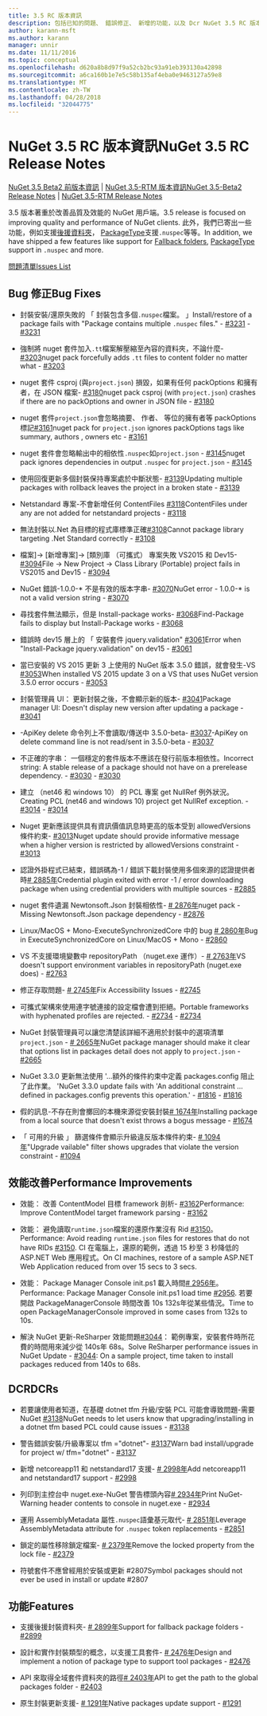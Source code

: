 ```yaml
---
title: 3.5 RC 版本資訊
description: 包括已知的問題、 錯誤修正、 新增的功能，以及 Dcr NuGet 3.5 RC 版本資訊。
author: karann-msft
ms.author: karann
manager: unnir
ms.date: 11/11/2016
ms.topic: conceptual
ms.openlocfilehash: d620a8b8d97f9a52cb2bc93a91eb393130a42898
ms.sourcegitcommit: a6ca160b1e7e5c58b135af4eba0e9463127a59e8
ms.translationtype: MT
ms.contentlocale: zh-TW
ms.lasthandoff: 04/28/2018
ms.locfileid: "32044775"
---
```

# <a name="nuget-35-rc-release-notes"></a><span data-ttu-id="a1372-103">NuGet 3.5 RC 版本資訊</span><span class="sxs-lookup"><span data-stu-id="a1372-103">NuGet 3.5 RC Release Notes</span></span>

<span data-ttu-id="a1372-104">[NuGet 3.5 Beta2 前版本資訊](../release-notes/nuget-3.5-Beta2.md) | [NuGet 3.5-RTM 版本資訊](../release-notes/nuget-3.5-RTM.md)</span><span class="sxs-lookup"><span data-stu-id="a1372-104">[NuGet 3.5-Beta2 Release Notes](../release-notes/nuget-3.5-Beta2.md) | [NuGet 3.5-RTM Release Notes](../release-notes/nuget-3.5-RTM.md)</span></span>

<span data-ttu-id="a1372-105">3.5 版本著重於改善品質及效能的 NuGet 用戶端。</span><span class="sxs-lookup"><span data-stu-id="a1372-105">3.5 release is focused on improving quality and performance of NuGet clients.</span></span> <span data-ttu-id="a1372-106">此外，我們已寄出一些功能，例如支援[後援資料夾](https://github.com/NuGet/Home/issues/2899)， [PackageType](https://github.com/NuGet/Home/issues/2476)支援`.nuspec`等等。</span><span class="sxs-lookup"><span data-stu-id="a1372-106">In addition, we have shipped a few features like support for [Fallback folders](https://github.com/NuGet/Home/issues/2899), [PackageType](https://github.com/NuGet/Home/issues/2476) support in `.nuspec` and more.</span></span>

[<span data-ttu-id="a1372-107">問題清單</span><span class="sxs-lookup"><span data-stu-id="a1372-107">Issues List</span></span>](https://github.com/NuGet/Home/issues?q=is%3Aissue+is%3Aclosed+milestone%3A%223.5%20RC")

## <a name="bug-fixes"></a><span data-ttu-id="a1372-108">Bug 修正</span><span class="sxs-lookup"><span data-stu-id="a1372-108">Bug Fixes</span></span>

* <span data-ttu-id="a1372-109">封裝安裝/還原失敗的 「 封裝包含多個`.nuspec`檔案。 」</span><span class="sxs-lookup"><span data-stu-id="a1372-109">Install/restore of a package fails with "Package contains multiple `.nuspec` files."</span></span><span data-ttu-id="a1372-110"> - [#3231](https://github.com/NuGet/Home/issues/3231)</span><span class="sxs-lookup"><span data-stu-id="a1372-110"> - [#3231](https://github.com/NuGet/Home/issues/3231)</span></span>

* <span data-ttu-id="a1372-111">強制將 nuget 套件加入`.tt`檔案解壓縮至內容的資料夾，不論什麼- [#3203](https://github.com/NuGet/Home/issues/3203)</span><span class="sxs-lookup"><span data-stu-id="a1372-111">nuget pack forcefully adds `.tt` files to content folder no matter what - [#3203](https://github.com/NuGet/Home/issues/3203)</span></span>

* <span data-ttu-id="a1372-112">nuget 套件 csproj (與`project.json`) 損毀，如果有任何 packOptions 和擁有者，在 JSON 檔案- [#3180](https://github.com/NuGet/Home/issues/3180)</span><span class="sxs-lookup"><span data-stu-id="a1372-112">nuget pack csproj (with `project.json`) crashes if there are no packOptions and owner in JSON file - [#3180](https://github.com/NuGet/Home/issues/3180)</span></span>

* <span data-ttu-id="a1372-113">nuget 套件`project.json`會忽略摘要、 作者、 等位的擁有者等 packOptions 標記[#3161](https://github.com/NuGet/Home/issues/3161)</span><span class="sxs-lookup"><span data-stu-id="a1372-113">nuget pack for `project.json` ignores packOptions tags like summary, authors , owners etc - [#3161](https://github.com/NuGet/Home/issues/3161)</span></span>

* <span data-ttu-id="a1372-114">nuget 套件會忽略輸出中的相依性`.nuspec`如`project.json`  -  [#3145](https://github.com/NuGet/Home/issues/3145)</span><span class="sxs-lookup"><span data-stu-id="a1372-114">nuget pack ignores dependencies in output `.nuspec` for `project.json` - [#3145](https://github.com/NuGet/Home/issues/3145)</span></span>

* <span data-ttu-id="a1372-115">使用回復更新多個封裝保持專案處於中斷狀態- [#3139](https://github.com/NuGet/Home/issues/3139)</span><span class="sxs-lookup"><span data-stu-id="a1372-115">Updating multiple packages with rollback leaves the project in a broken state - [#3139](https://github.com/NuGet/Home/issues/3139)</span></span>

* <span data-ttu-id="a1372-116">Netstandard 專案-不會新增任何 ContentFiles [#3118](https://github.com/NuGet/Home/issues/3118)</span><span class="sxs-lookup"><span data-stu-id="a1372-116">ContentFiles under any are not added for netstandard projects - [#3118](https://github.com/NuGet/Home/issues/3118)</span></span>

* <span data-ttu-id="a1372-117">無法封裝以.Net 為目標的程式庫標準正確[#3108](https://github.com/NuGet/Home/issues/3108)</span><span class="sxs-lookup"><span data-stu-id="a1372-117">Cannot package library targeting .Net Standard correctly - [#3108](https://github.com/NuGet/Home/issues/3108)</span></span>

* <span data-ttu-id="a1372-118">檔案]-> [新增專案]-> [類別庫 （可攜式） 專案失敗 VS2015 和 Dev15- [#3094](https://github.com/NuGet/Home/issues/3094)</span><span class="sxs-lookup"><span data-stu-id="a1372-118">File -> New Project -> Class Library (Portable) project fails in VS2015 and Dev15 - [#3094](https://github.com/NuGet/Home/issues/3094)</span></span>

* <span data-ttu-id="a1372-119">NuGet 錯誤-1.0.0-\* 不是有效的版本字串- [#3070](https://github.com/NuGet/Home/issues/3070)</span><span class="sxs-lookup"><span data-stu-id="a1372-119">NuGet error - 1.0.0-\* is not a valid version string - [#3070](https://github.com/NuGet/Home/issues/3070)</span></span>

* <span data-ttu-id="a1372-120">尋找套件無法顯示，但是 Install-package works- [#3068](https://github.com/NuGet/Home/issues/3068)</span><span class="sxs-lookup"><span data-stu-id="a1372-120">Find-Package fails to display but Install-Package works - [#3068](https://github.com/NuGet/Home/issues/3068)</span></span>

* <span data-ttu-id="a1372-121">錯誤時 dev15 層上的 「 安裝套件 jquery.validation" [#3061](https://github.com/NuGet/Home/issues/3061)</span><span class="sxs-lookup"><span data-stu-id="a1372-121">Error when "Install-Package jquery.validation" on dev15 - [#3061](https://github.com/NuGet/Home/issues/3061)</span></span>

* <span data-ttu-id="a1372-122">當已安裝的 VS 2015 更新 3 上使用的 NuGet 版本 3.5.0 錯誤，就會發生-VS [#3053](https://github.com/NuGet/Home/issues/3053)</span><span class="sxs-lookup"><span data-stu-id="a1372-122">When installed VS 2015 update 3 on a VS that uses NuGet version 3.5.0 error occurs - [#3053](https://github.com/NuGet/Home/issues/3053)</span></span>

* <span data-ttu-id="a1372-123">封裝管理員 UI： 更新封裝之後，不會顯示新的版本- [#3041](https://github.com/NuGet/Home/issues/3041)</span><span class="sxs-lookup"><span data-stu-id="a1372-123">Package manager UI: Doesn't display new version after updating a package - [#3041](https://github.com/NuGet/Home/issues/3041)</span></span>

* <span data-ttu-id="a1372-124">-ApiKey delete 命令列上不會讀取/傳送中 3.5.0-beta- [#3037](https://github.com/NuGet/Home/issues/3037)</span><span class="sxs-lookup"><span data-stu-id="a1372-124">-ApiKey on delete command line is not read/sent in 3.5.0-beta - [#3037](https://github.com/NuGet/Home/issues/3037)</span></span>

* <span data-ttu-id="a1372-125">不正確的字串： 一個穩定的套件版本不應該在發行前版本相依性。</span><span class="sxs-lookup"><span data-stu-id="a1372-125">Incorrect string: A stable release of a package should not have on a prerelease dependency.</span></span><span data-ttu-id="a1372-126"> - [#3030](https://github.com/NuGet/Home/issues/3030)</span><span class="sxs-lookup"><span data-stu-id="a1372-126"> - [#3030](https://github.com/NuGet/Home/issues/3030)</span></span>

* <span data-ttu-id="a1372-127">建立 （net46 和 windows 10） 的 PCL 專案 get NullRef 例外狀況。</span><span class="sxs-lookup"><span data-stu-id="a1372-127">Creating PCL (net46 and windows 10) project get NullRef exception.</span></span><span data-ttu-id="a1372-128"> - [#3014](https://github.com/NuGet/Home/issues/3014)</span><span class="sxs-lookup"><span data-stu-id="a1372-128"> - [#3014](https://github.com/NuGet/Home/issues/3014)</span></span>

* <span data-ttu-id="a1372-129">Nuget 更新應該提供具有資訊價值訊息時更高的版本受到 allowedVersions 條件約束- [#3013](https://github.com/NuGet/Home/issues/3013)</span><span class="sxs-lookup"><span data-stu-id="a1372-129">Nuget update should provide informative message when a higher version is restricted by allowedVersions constraint - [#3013](https://github.com/NuGet/Home/issues/3013)</span></span>

* <span data-ttu-id="a1372-130">認證外掛程式已結束，錯誤碼為-1 / 錯誤下載封裝使用多個來源的認證提供者時[# 2885年](https://github.com/NuGet/Home/issues/2885)</span><span class="sxs-lookup"><span data-stu-id="a1372-130">Credential plugin exited with error -1 / error downloading package when using credential providers with multiple sources - [#2885](https://github.com/NuGet/Home/issues/2885)</span></span>

* <span data-ttu-id="a1372-131">nuget 套件遺漏 Newtonsoft.Json 封裝相依性- [# 2876年](https://github.com/NuGet/Home/issues/2876)</span><span class="sxs-lookup"><span data-stu-id="a1372-131">nuget pack - Missing Newtonsoft.Json package dependency - [#2876](https://github.com/NuGet/Home/issues/2876)</span></span>

* <span data-ttu-id="a1372-132">Linux/MacOS + Mono-ExecuteSynchronizedCore 中的 bug [# 2860年](https://github.com/NuGet/Home/issues/2860)</span><span class="sxs-lookup"><span data-stu-id="a1372-132">Bug in ExecuteSynchronizedCore on Linux/MacOS + Mono - [#2860](https://github.com/NuGet/Home/issues/2860)</span></span>

* <span data-ttu-id="a1372-133">VS 不支援環境變數中 repositoryPath （nuget.exe 運作）- [# 2763年](https://github.com/NuGet/Home/issues/2763)</span><span class="sxs-lookup"><span data-stu-id="a1372-133">VS doesn't support environment variables in repositoryPath (nuget.exe does) - [#2763](https://github.com/NuGet/Home/issues/2763)</span></span>

* <span data-ttu-id="a1372-134">修正存取問題- [# 2745年](https://github.com/NuGet/Home/issues/2745)</span><span class="sxs-lookup"><span data-stu-id="a1372-134">Fix Accessibility Issues - [#2745](https://github.com/NuGet/Home/issues/2745)</span></span>

* <span data-ttu-id="a1372-135">可攜式架構來使用連字號連接的設定檔會遭到拒絕。</span><span class="sxs-lookup"><span data-stu-id="a1372-135">Portable frameworks with hyphenated profiles are rejected.</span></span><span data-ttu-id="a1372-136"> - [#2734](https://github.com/NuGet/Home/issues/2734)</span><span class="sxs-lookup"><span data-stu-id="a1372-136"> - [#2734](https://github.com/NuGet/Home/issues/2734)</span></span>

* <span data-ttu-id="a1372-137">NuGet 封裝管理員可以讓您清楚該詳細不適用於封裝中的選項清單`project.json`  -  [# 2665年](https://github.com/NuGet/Home/issues/2665)</span><span class="sxs-lookup"><span data-stu-id="a1372-137">NuGet package manager should make it clear that options list in packages detail does not apply to `project.json` - [#2665](https://github.com/NuGet/Home/issues/2665)</span></span>

* <span data-ttu-id="a1372-138">NuGet 3.3.0 更新無法使用 '...額外的條件約束中定義 packages.config 阻止了此作業。 '</span><span class="sxs-lookup"><span data-stu-id="a1372-138">NuGet 3.3.0 update fails with 'An additional constraint ... defined in packages.config prevents this operation.'</span></span><span data-ttu-id="a1372-139"> - [#1816](https://github.com/NuGet/Home/issues/1816)</span><span class="sxs-lookup"><span data-stu-id="a1372-139"> - [#1816](https://github.com/NuGet/Home/issues/1816)</span></span>

* <span data-ttu-id="a1372-140">假的訊息-不存在則會擲回的本機來源從安裝封裝[# 1674年](https://github.com/NuGet/Home/issues/1674)</span><span class="sxs-lookup"><span data-stu-id="a1372-140">Installing package from a local source that doesn't exist throws a bogus message - [#1674](https://github.com/NuGet/Home/issues/1674)</span></span>

* <span data-ttu-id="a1372-141">「 可用的升級 」 篩選條件會顯示升級違反版本條件約束- [# 1094年](https://github.com/NuGet/Home/issues/1094)</span><span class="sxs-lookup"><span data-stu-id="a1372-141">"Upgrade vailable" filter shows upgrades that violate the version constraint - [#1094](https://github.com/NuGet/Home/issues/1094)</span></span>

## <a name="performance-improvements"></a><span data-ttu-id="a1372-142">效能改善</span><span class="sxs-lookup"><span data-stu-id="a1372-142">Performance Improvements</span></span>

* <span data-ttu-id="a1372-143">效能： 改善 ContentModel 目標 framework 剖析- [#3162](https://github.com/NuGet/Home/issues/3162)</span><span class="sxs-lookup"><span data-stu-id="a1372-143">Performance: Improve ContentModel target framework parsing - [#3162](https://github.com/NuGet/Home/issues/3162)</span></span>

* <span data-ttu-id="a1372-144">效能： 避免讀取`runtime.json`檔案的還原作業沒有 Rid [#3150](https://github.com/NuGet/Home/issues/3150)。</span><span class="sxs-lookup"><span data-stu-id="a1372-144">Performance: Avoid reading `runtime.json` files for restores that do not have RIDs [#3150](https://github.com/NuGet/Home/issues/3150).</span></span> <span data-ttu-id="a1372-145">CI 在電腦上，還原的範例，透過 15 秒至 3 秒降低的 ASP.NET Web 應用程式。</span><span class="sxs-lookup"><span data-stu-id="a1372-145">On CI machines, restore of a sample ASP.NET Web Application reduced from over 15 secs to 3 secs.</span></span>

* <span data-ttu-id="a1372-146">效能： Package Manager Console init.ps1 載入時間[# 2956年](https://github.com/NuGet/Home/issues/2956)。</span><span class="sxs-lookup"><span data-stu-id="a1372-146">Performance: Package Manager Console init.ps1 load time [#2956](https://github.com/NuGet/Home/issues/2956).</span></span> <span data-ttu-id="a1372-147">若要開啟 PackageManagerConsole 時間改善 10s 132s年從某些情況。</span><span class="sxs-lookup"><span data-stu-id="a1372-147">Time to open PackageManagerConsole improved in some cases from 132s to 10s.</span></span>

* <span data-ttu-id="a1372-148">解決 NuGet 更新-ReSharper 效能問題[#3044](https://github.com/NuGet/Home/issues/3044)： 範例專案，安裝套件時所花費的時間用來減少從 140s年 68s。</span><span class="sxs-lookup"><span data-stu-id="a1372-148">Solve ReSharper performance issues in NuGet Update - [#3044](https://github.com/NuGet/Home/issues/3044): On a sample project, time taken to install packages reduced from 140s to 68s.</span></span>

## <a name="dcrs"></a><span data-ttu-id="a1372-149">DCR</span><span class="sxs-lookup"><span data-stu-id="a1372-149">DCRs</span></span>

* <span data-ttu-id="a1372-150">若要讓使用者知道，在基礎 dotnet tfm 升級/安裝 PCL 可能會導致問題-需要 NuGet [#3138](https://github.com/NuGet/Home/issues/3138)</span><span class="sxs-lookup"><span data-stu-id="a1372-150">NuGet needs to let users know that upgrading/installing in a dotnet tfm based PCL could cause issues - [#3138](https://github.com/NuGet/Home/issues/3138)</span></span>

* <span data-ttu-id="a1372-151">警告錯誤安裝/升級專案以 tfm ="dotnet"- [#3137](https://github.com/NuGet/Home/issues/3137)</span><span class="sxs-lookup"><span data-stu-id="a1372-151">Warn bad install/upgrade for project w/ tfm="dotnet" - [#3137](https://github.com/NuGet/Home/issues/3137)</span></span>

* <span data-ttu-id="a1372-152">新增 netcoreapp11 和 netstandard17 支援- [# 2998年](https://github.com/NuGet/Home/issues/2998)</span><span class="sxs-lookup"><span data-stu-id="a1372-152">Add netcoreapp11 and netstandard17 support - [#2998](https://github.com/NuGet/Home/issues/2998)</span></span>

* <span data-ttu-id="a1372-153">列印到主控台中 nuget.exe-NuGet 警告標頭內容[# 2934年](https://github.com/NuGet/Home/issues/2934)</span><span class="sxs-lookup"><span data-stu-id="a1372-153">Print NuGet-Warning header contents to console in nuget.exe - [#2934](https://github.com/NuGet/Home/issues/2934)</span></span>

* <span data-ttu-id="a1372-154">運用 AssemblyMetadata 屬性`.nuspec`語彙基元取代- [# 2851年](https://github.com/NuGet/Home/issues/2851)</span><span class="sxs-lookup"><span data-stu-id="a1372-154">Leverage AssemblyMetadata attribute for `.nuspec` token replacements - [#2851](https://github.com/NuGet/Home/issues/2851)</span></span>

* <span data-ttu-id="a1372-155">鎖定的屬性移除鎖定檔案- [# 2379年](https://github.com/NuGet/Home/issues/2379)</span><span class="sxs-lookup"><span data-stu-id="a1372-155">Remove the locked property from the lock file - [#2379](https://github.com/NuGet/Home/issues/2379)</span></span>

* <span data-ttu-id="a1372-156">符號套件不應曾經用於安裝或更新 #2807</span><span class="sxs-lookup"><span data-stu-id="a1372-156">Symbol packages should not ever be used in install or update #2807</span></span>

## <a name="features"></a><span data-ttu-id="a1372-157">功能</span><span class="sxs-lookup"><span data-stu-id="a1372-157">Features</span></span>

* <span data-ttu-id="a1372-158">支援後援封裝資料夾- [# 2899年](https://github.com/NuGet/Home/issues/2899)</span><span class="sxs-lookup"><span data-stu-id="a1372-158">Support for fallback package folders - [#2899](https://github.com/NuGet/Home/issues/2899)</span></span>

* <span data-ttu-id="a1372-159">設計和實作封裝類型的概念，以支援工具套件- [# 2476年](https://github.com/NuGet/Home/issues/2476)</span><span class="sxs-lookup"><span data-stu-id="a1372-159">Design and implement a notion of package type to support tool packages - [#2476](https://github.com/NuGet/Home/issues/2476)</span></span>

* <span data-ttu-id="a1372-160">API 來取得全域套件資料夾的路徑[# 2403年](https://github.com/NuGet/Home/issues/2403)</span><span class="sxs-lookup"><span data-stu-id="a1372-160">API to get the path to the global packages folder - [#2403](https://github.com/NuGet/Home/issues/2403)</span></span>

* <span data-ttu-id="a1372-161">原生封裝更新支援- [# 1291年](https://github.com/NuGet/Home/issues/1291)</span><span class="sxs-lookup"><span data-stu-id="a1372-161">Native packages update support - [#1291](https://github.com/NuGet/Home/issues/1291)</span></span>
